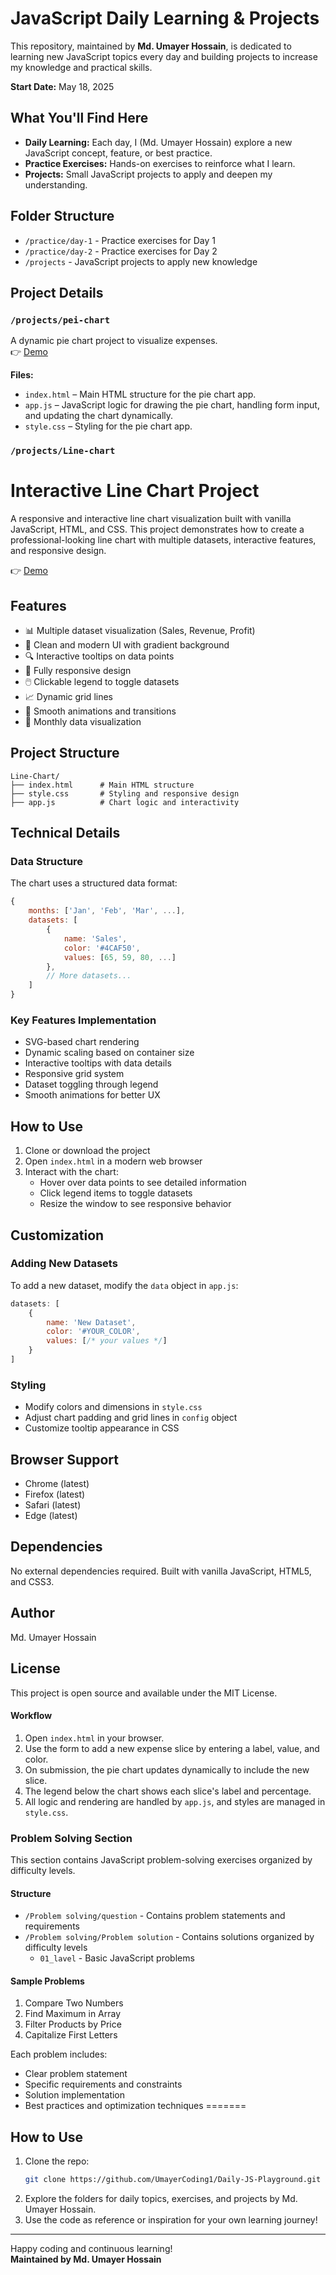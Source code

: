 # JavaScript Daily Learning & Projects

This repository, maintained by **Md. Umayer Hossain**, is dedicated to learning new JavaScript topics every day and building projects to increase my knowledge and practical skills.

**Start Date:** May 18, 2025


## What You'll Find Here

- **Daily Learning:** Each day, I (Md. Umayer Hossain) explore a new JavaScript concept, feature, or best practice.
- **Practice Exercises:** Hands-on exercises to reinforce what I learn.
- **Projects:** Small JavaScript projects to apply and deepen my understanding.

## Folder Structure

- `/practice/day-1` - Practice exercises for Day 1
- `/practice/day-2` - Practice exercises for Day 2
- `/projects` - JavaScript projects to apply new knowledge

## Project Details

### `/projects/pei-chart` 

A dynamic pie chart project to visualize expenses.  
👉 [Demo](https://stellar-boba-a7c78b.netlify.app/)

**Files:**
- `index.html` – Main HTML structure for the pie chart app.
- `app.js` – JavaScript logic for drawing the pie chart, handling form input, and updating the chart dynamically.
- `style.css` – Styling for the pie chart app.


### `/projects/Line-chart` 

# Interactive Line Chart Project

A responsive and interactive line chart visualization built with vanilla JavaScript, HTML, and CSS. This project demonstrates how to create a professional-looking line chart with multiple datasets, interactive features, and responsive design.

👉 [Demo]()
## Features

- 📊 Multiple dataset visualization (Sales, Revenue, Profit)
- 🎨 Clean and modern UI with gradient background
- 🔍 Interactive tooltips on data points
- 📱 Fully responsive design
- 🖱️ Clickable legend to toggle datasets
- 📈 Dynamic grid lines
- 🎯 Smooth animations and transitions
- 📅 Monthly data visualization

## Project Structure

```
Line-Chart/
├── index.html      # Main HTML structure
├── style.css       # Styling and responsive design
├── app.js          # Chart logic and interactivity
```

## Technical Details

### Data Structure
The chart uses a structured data format:
```javascript
{
    months: ['Jan', 'Feb', 'Mar', ...],
    datasets: [
        {
            name: 'Sales',
            color: '#4CAF50',
            values: [65, 59, 80, ...]
        },
        // More datasets...
    ]
}
```

### Key Features Implementation
- SVG-based chart rendering
- Dynamic scaling based on container size
- Interactive tooltips with data details
- Responsive grid system
- Dataset toggling through legend
- Smooth animations for better UX

## How to Use

1. Clone or download the project
2. Open `index.html` in a modern web browser
3. Interact with the chart:
   - Hover over data points to see detailed information
   - Click legend items to toggle datasets
   - Resize the window to see responsive behavior

## Customization

### Adding New Datasets
To add a new dataset, modify the `data` object in `app.js`:
```javascript
datasets: [
    {
        name: 'New Dataset',
        color: '#YOUR_COLOR',
        values: [/* your values */]
    }
]
```

### Styling
- Modify colors and dimensions in `style.css`
- Adjust chart padding and grid lines in `config` object
- Customize tooltip appearance in CSS

## Browser Support

- Chrome (latest)
- Firefox (latest)
- Safari (latest)
- Edge (latest)

## Dependencies

No external dependencies required. Built with vanilla JavaScript, HTML5, and CSS3.

## Author

Md. Umayer Hossain

## License

This project is open source and available under the MIT License. 

#### Workflow

1. Open `index.html` in your browser.
2. Use the form to add a new expense slice by entering a label, value, and color.
3. On submission, the pie chart updates dynamically to include the new slice.
4. The legend below the chart shows each slice's label and percentage.
5. All logic and rendering are handled by `app.js`, and styles are managed in `style.css`.

### Problem Solving Section

This section contains JavaScript problem-solving exercises organized by difficulty levels.

#### Structure
- `/Problem solving/question` - Contains problem statements and requirements
- `/Problem solving/Problem solution` - Contains solutions organized by difficulty levels
  - `01_lavel` - Basic JavaScript problems
  

#### Sample Problems
1. Compare Two Numbers
2. Find Maximum in Array
3. Filter Products by Price
4. Capitalize First Letters

Each problem includes:
- Clear problem statement
- Specific requirements and constraints
- Solution implementation
- Best practices and optimization techniques
=======


## How to Use

1. Clone the repo:
   ```bash
   git clone https://github.com/UmayerCoding1/Daily-JS-Playground.git
   ```
2. Explore the folders for daily topics, exercises, and projects by Md. Umayer Hossain.
3. Use the code as reference or inspiration for your own learning journey!

---

Happy coding and continuous learning!  
**Maintained by Md. Umayer Hossain**
